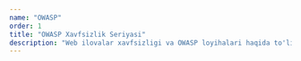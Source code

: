 ```yaml
---
name: "OWASP"
order: 1
title: "OWASP Xavfsizlik Seriyasi"
description: "Web ilovalar xavfsizligi va OWASP loyihalari haqida to'liq ma'lumot"
---
```

